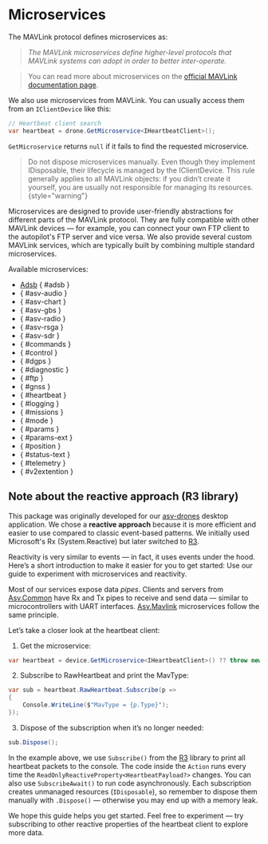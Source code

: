 # Microservices

The MAVLink protocol defines microservices as:

> *The MAVLink microservices define higher-level protocols that MAVLink systems can adopt in order to better inter-operate.*

> You can read more about microservices on the [official MAVLink documentation page](https://mavlink.io/en/services/).

We also use microservices from MAVLink.
You can usually access them from an `IClientDevice` like this:
```c#
// Heartbeat client search
var heartbeat = drone.GetMicroservice<IHeartbeatClient>(); 
```
`GetMicroservice` returns `null` if it fails to find the requested microservice.

>Do not dispose microservices manually.
>Even though they implement IDisposable, their lifecycle is managed by the IClientDevice.
>This rule generally applies to all MAVLink objects:
>if you didn’t create it yourself, you are usually not responsible for managing its resources.
{style="warning"}

Microservices are designed to provide user-friendly abstractions for different parts of the MAVLink protocol.
They are fully compatible with other MAVLink devices — for example, you can connect your own FTP client to the autopilot's FTP server and vice versa.
We also provide several custom MAVLink services, which are typically built by combining multiple standard microservices.

Available microservices:
* [Adsb](Adsb.md) { #adsb }
* [](AsvAudio.md) { #asv-audio }
* [](AsvChart.md) { #asv-chart }
* [](AsvGbs.md) { #asv-gbs }
* [](AsvRadio.md) { #asv-radio }
* [](AsvRsga.md) { #asv-rsga }
* [](AsvSdr.md) { #asv-sdr }
* [](Commands.md) { #commands }
* [](Control.md) { #control }
* [](Dgps.md) { #dgps }
* [](Diagnostic.md) { #diagnostic }
* [](Ftp.md) { #ftp }
* [](Gnss.md) { #gnss }
* [](Heartbeat.md) { #heartbeat }
* [](Logging.md) { #logging }
* [](Missions.md) { #missions }
* [](Mode.md) { #mode }
* [](Params.md) { #params }
* [](ParamsExt.md) { #params-ext }
* [](Position.md) { #position }
* [](StatusText.md) { #status-text }
* [](Telemetry.md) { #telemetry }
* [](V2Extention.md) { #v2extention }

## Note about the reactive approach (R3 library)

This package was originally developed for our [asv-drones](https://github.com/asv-soft/asv-drones) desktop application.
We chose a **reactive approach** because it is more efficient and easier to use compared to classic event-based patterns.
We initially used Microsoft's Rx (System.Reactive) but later switched to [R3](https://github.com/Cysharp/R3).

Reactivity is very similar to events — in fact, it uses events under the hood.
Here’s a short introduction to make it easier for you to get started:
Use our [](get-started.md) guide to experiment with microservices and reactivity.

Most of our services expose data *pipes*.
Clients and servers from [Asv.Common](https://github.com/asv-soft/asv-common) have Rx and Tx pipes to receive and send data — similar to microcontrollers with UART interfaces.
[Asv.Mavlink](https://github.com/asv-soft/asv-mavlink) microservices follow the same principle.

Let’s take a closer look at the heartbeat client:

1. Get the microservice:
```c#
var heartbeat = device.GetMicroservice<IHeartbeatClient>() ?? throw new Exception("Heartbeat client not found");
```

2. Subscribe to RawHeartbeat and print the MavType:
```c#
var sub = heartbeat.RawHeartbeat.Subscribe(p =>
{ 
    Console.WriteLine($"MavType = {p.Type}");
});
```

3. Dispose of the subscription when it’s no longer needed:
```c#
sub.Dispose();
```

In the example above, we use `Subscribe()` from the [R3](https://github.com/Cysharp/R3) library to print all heartbeat packets to the console.
The code inside the `Action` runs every time the `ReadOnlyReactiveProperty<HeartbeatPayload?>` changes.
You can also use `SubscribeAwait()` to run code asynchronously.
Each subscription creates unmanaged resources (`IDisposable`), 
so remember to dispose them manually with `.Dispose()` — otherwise you may end up with a memory leak.

We hope this guide helps you get started.
Feel free to experiment — try subscribing to other reactive properties of the heartbeat client to explore more data.




